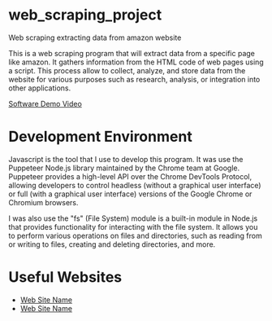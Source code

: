 # web_scraping_project
Web scraping extracting data from amazon website

This is a web scraping program that will extract data from a specific page like amazon. It gathers information from the HTML code of web pages using a script. This process allow to collect, analyze, and store data from the website for various purposes such as research, analysis, or integration into other applications.

[Software Demo Video](https://youtu.be/LuFxR-E_kWk)

# Development Environment
Javascript is the tool that I use to develop this program. It was use the Puppeteer Node.js library maintained by the Chrome team at Google. Puppeteer provides a high-level API over the Chrome DevTools Protocol, allowing developers to control headless (without a graphical user interface) or full (with a graphical user interface) versions of the Google Chrome or Chromium browsers. 

I was also use the "fs" (File System) module is a built-in module in Node.js that provides functionality for interacting with the file system. It allows you to perform various operations on files and directories, such as reading from or writing to files, creating and deleting directories, and more.

# Useful Websites
* [Web Site Name](http://url.link.goes.here)
* [Web Site Name](http://url.link.goes.here)
